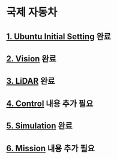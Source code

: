 # 국제 자동차

## [1. Ubuntu Initial Setting](https://blu-y.github.io/carvis/guide/ubuntu_setting) 완료

## [2. Vision](https://blu-y.github.io/carvis/guide/vision) 완료

## [3. LiDAR](https://blu-y.github.io/carvis/guide/lidar) 완료

## [4. Control](https://blu-y.github.io/carvis/guide/control) 내용 추가 필요

## [5. Simulation](https://blu-y.github.io/carvis/guide/sim) 완료

## [6. Mission](https://blu-y.github.io/carvis/guide/mission) 내용 추가 필요